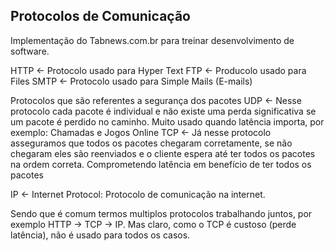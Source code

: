 ## Protocolos de Comunicação

Implementação do Tabnews.com.br para treinar desenvolvimento de software.

HTTP <- Protocolo usado para Hyper Text
FTP <- Producolo usado para Files
SMTP <- Protocolo usado para Simple Mails (E-mails)

Protocolos que são referentes a segurança dos pacotes
UDP <- Nesse protocolo cada pacote é individual e não existe uma perda significativa se um pacote é perdido no caminho. Muito usado quando latência importa, por exemplo: Chamadas e Jogos Online
TCP <- Já nesse protocolo asseguramos que todos os pacotes chegaram corretamente, se não chegaram eles são reenviados e o cliente espera até ter todos os pacotes na ordem correta. Comprometendo latência em benefício de ter todos os pacotes

IP <- Internet Protocol: Protocolo de comunicação na internet.

Sendo que é comum termos multiplos protocolos trabalhando juntos, por exemplo HTTP -> TCP -> IP. Mas claro, como o TCP é custoso (perde latência), não é usado para todos os casos.
